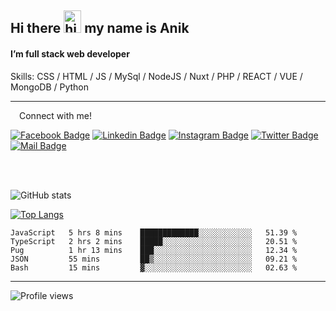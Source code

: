 ## Hi there <img src="https://user-images.githubusercontent.com/1303154/88677602-1635ba80-d120-11ea-84d8-d263ba5fc3c0.gif" width="28px" height="36" alt="hi"> my name is Anik

#### I’m full stack web developer

Skills:  CSS / HTML / JS / MySql / NodeJS / Nuxt / PHP / REACT / VUE / MongoDB / Python


---

&emsp;Connect with me!

<a href="https://www.facebook.com/anik.aritro" target="_blank">![Facebook Badge](https://img.shields.io/badge/Facebook-1877F2?style=for-the-badge&logo=facebook&logoColor=white)</a> [![Linkedin Badge](https://img.shields.io/badge/LinkedIn-0077B5?style=for-the-badge&logo=linkedin&logoColor=white)](https://www.linkedin.com/in/anik-hossain-dev) [![Instagram Badge](https://img.shields.io/badge/Instagram-E4405F?style=for-the-badge&logo=instagram&logoColor=white)](https://www.instagram.com/aritro.anik) [![Twitter Badge](https://img.shields.io/badge/Twitter-1DA1F2?style=for-the-badge&logo=twitter&logoColor=white)](https://twitter.com/AritroAnik) [![Mail Badge](https://img.shields.io/badge/Gmail-D14836?style=for-the-badge&logo=gmail&logoColor=white)](mailto:anik.wdev@gmail.com)

</br>
</br>


![GitHub stats](https://github-readme-stats.vercel.app/api?username=anik-hossain&show_icons=true&theme=monokai)

[![Top Langs](https://github-readme-stats.vercel.app/api/top-langs/?username=anik-hossain&layout=compact&theme=monokai)](https://github.com/anik-hossain)

<!--START_SECTION:waka-->

```text
JavaScript   5 hrs 8 mins    █████████████░░░░░░░░░░░░   51.39 %
TypeScript   2 hrs 2 mins    █████░░░░░░░░░░░░░░░░░░░░   20.51 %
Pug          1 hr 13 mins    ███░░░░░░░░░░░░░░░░░░░░░░   12.34 %
JSON         55 mins         ██▒░░░░░░░░░░░░░░░░░░░░░░   09.21 %
Bash         15 mins         ▓░░░░░░░░░░░░░░░░░░░░░░░░   02.63 %
```

<!--END_SECTION:waka-->
---

![Profile views](https://gpvc.arturio.dev/anik-hossain)  
